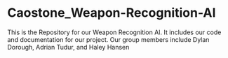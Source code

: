# Caostone_Weapon-Recognition-AI
This is the Repository for our Weapon Recognition AI. It includes our code and documentation for our project. Our group members include Dylan Dorough, Adrian Tudur, and Haley Hansen
